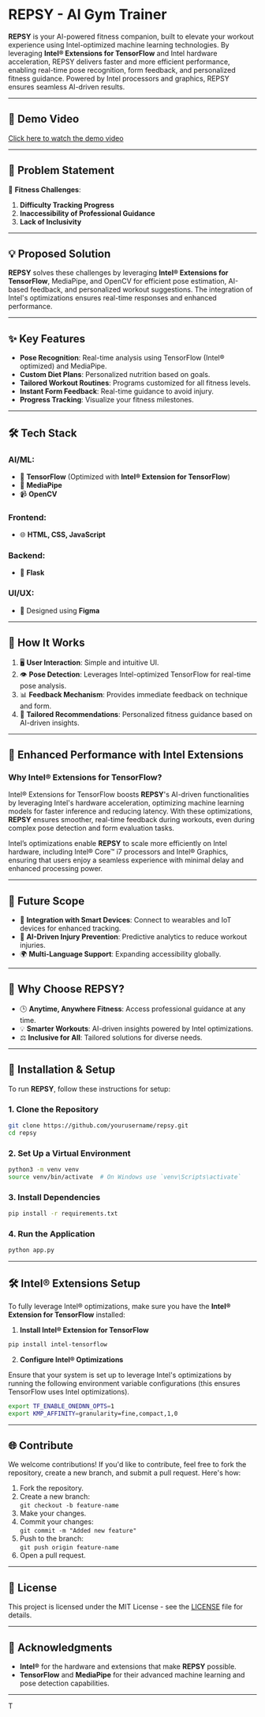 

# **REPSY - AI Gym Trainer**  

**REPSY** is your AI-powered fitness companion, built to elevate your workout experience using Intel-optimized machine learning technologies. By leveraging **Intel® Extensions for TensorFlow** and Intel hardware acceleration, REPSY delivers faster and more efficient performance, enabling real-time pose recognition, form feedback, and personalized fitness guidance. Powered by Intel processors and graphics, REPSY ensures seamless AI-driven results.

---

## 🎥 **Demo Video**  

[Click here to watch the demo video](https://drive.google.com/file/d/18mc_RGM92VRY5RlLIdKz73s7q6SLJECX/view?usp=sharing)

---

## 📝 **Problem Statement**  

🚧 **Fitness Challenges**:  
1. **Difficulty Tracking Progress**  
2. **Inaccessibility of Professional Guidance**  
3. **Lack of Inclusivity**  

---

## 💡 **Proposed Solution**  

**REPSY** solves these challenges by leveraging **Intel® Extensions for TensorFlow**, MediaPipe, and OpenCV for efficient pose estimation, AI-based feedback, and personalized workout suggestions. The integration of Intel's optimizations ensures real-time responses and enhanced performance.

---

## ✨ **Key Features**  

- **Pose Recognition**: Real-time analysis using TensorFlow (Intel® optimized) and MediaPipe.  
- **Custom Diet Plans**: Personalized nutrition based on goals.  
- **Tailored Workout Routines**: Programs customized for all fitness levels.  
- **Instant Form Feedback**: Real-time guidance to avoid injury.  
- **Progress Tracking**: Visualize your fitness milestones.  

---

## 🛠️ **Tech Stack**  
### **AI/ML**:  
- 🤖 **TensorFlow** (Optimized with **Intel® Extension for TensorFlow**)  
- 📐 **MediaPipe**  
- 📹 **OpenCV**

  
### **Frontend**:  
- 🌐 **HTML, CSS, JavaScript**

### **Backend**:  
- 🚀 **Flask**



### **UI/UX**:  
- 🎨 Designed using **Figma**

---

## 🚀 **How It Works**  

1. 🖥️ **User Interaction**: Simple and intuitive UI.  
2. 👁️ **Pose Detection**: Leverages Intel-optimized TensorFlow for real-time pose analysis.  
3. 📊 **Feedback Mechanism**: Provides immediate feedback on technique and form.  
4. 🎯 **Tailored Recommendations**: Personalized fitness guidance based on AI-driven insights.

---

## 🚀 **Enhanced Performance with Intel Extensions**  

### **Why Intel® Extensions for TensorFlow?**

Intel® Extensions for TensorFlow boosts **REPSY**'s AI-driven functionalities by leveraging Intel's hardware acceleration, optimizing machine learning models for faster inference and reducing latency. With these optimizations, **REPSY** ensures smoother, real-time feedback during workouts, even during complex pose detection and form evaluation tasks.

Intel’s optimizations enable **REPSY** to scale more efficiently on Intel hardware, including Intel® Core™ i7 processors and Intel® Graphics, ensuring that users enjoy a seamless experience with minimal delay and enhanced processing power.

---

## 🔮 **Future Scope**  

- 🚀 **Integration with Smart Devices**: Connect to wearables and IoT devices for enhanced tracking.  
- 🤖 **AI-Driven Injury Prevention**: Predictive analytics to reduce workout injuries.  
- 🌍 **Multi-Language Support**: Expanding accessibility globally.

---

## 🌟 **Why Choose REPSY?**  

- 🕒 **Anytime, Anywhere Fitness**: Access professional guidance at any time.  
- 💡 **Smarter Workouts**: AI-driven insights powered by Intel optimizations.  
- ⚖️ **Inclusive for All**: Tailored solutions for diverse needs.

---

## 🧰 **Installation & Setup**  

To run **REPSY**, follow these instructions for setup:

### **1. Clone the Repository**  

```bash
git clone https://github.com/yourusername/repsy.git
cd repsy
```

### **2. Set Up a Virtual Environment**  

```bash
python3 -m venv venv
source venv/bin/activate  # On Windows use `venv\Scripts\activate`
```

### **3. Install Dependencies**  

```bash
pip install -r requirements.txt
```

### **4. Run the Application**  

```bash
python app.py
```

---

## 🛠️ **Intel® Extensions Setup**  

To fully leverage Intel® optimizations, make sure you have the **Intel® Extension for TensorFlow** installed:

1. **Install Intel® Extension for TensorFlow**  

```bash
pip install intel-tensorflow
```

2. **Configure Intel® Optimizations**  

Ensure that your system is set up to leverage Intel's optimizations by running the following environment variable configurations (this ensures TensorFlow uses Intel optimizations).

```bash
export TF_ENABLE_ONEDNN_OPTS=1
export KMP_AFFINITY=granularity=fine,compact,1,0
```

---

## 🌐 **Contribute**  

We welcome contributions! If you'd like to contribute, feel free to fork the repository, create a new branch, and submit a pull request. Here's how:

1. Fork the repository.
2. Create a new branch:  
   `git checkout -b feature-name`
3. Make your changes.
4. Commit your changes:  
   `git commit -m "Added new feature"`
5. Push to the branch:  
   `git push origin feature-name`
6. Open a pull request.

---

## 📜 **License**  

This project is licensed under the MIT License - see the [LICENSE](LICENSE) file for details.

---

## 🙌 **Acknowledgments**  

- **Intel®** for the hardware and extensions that make **REPSY** possible.  
- **TensorFlow** and **MediaPipe** for their advanced machine learning and pose detection capabilities.  

---

T
